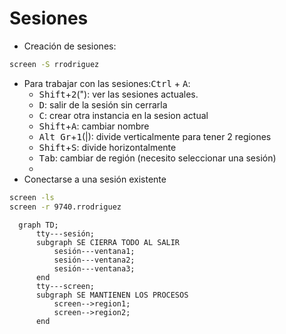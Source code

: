 # Sesiones
* Creación de sesiones:
```bash
screen -S rrodriguez
```
* Para trabajar con las sesiones:<kbd  >Ctrl</kbd> + <kbd>A</kbd>:
    * <kbd>Shift</kbd>+<kbd>2</kbd>("): ver las sesiones actuales. 
    * <kbd>D</kbd>: salir de la sesión sin cerrarla
    * <kbd>C</kbd>: crear otra instancia en la sesion actual
    * <kbd>Shift</kbd>+<kbd>A</kbd>: cambiar nombre
    * <kbd>Alt Gr</kbd>+<kbd>1</kbd>(|): divide verticalmente para tener 2 regiones
    * <kbd>Shift</kbd>+<kbd>S</kbd>: divide horizontalmente
    * <kbd>Tab</kbd>: cambiar de región (necesito seleccionar una sesión)
    * 
* Conectarse a una sesión existente
```bash
screen -ls
screen -r 9740.rrodriguez
``` 
```mermaid
  graph TD;
      tty---sesión;
      subgraph SE CIERRA TODO AL SALIR
          sesión---ventana1;
          sesión---ventana2;
          sesión---ventana3;
      end
      tty---screen;
      subgraph SE MANTIENEN LOS PROCESOS
          screen-->region1;
          screen-->region2;
      end
```




